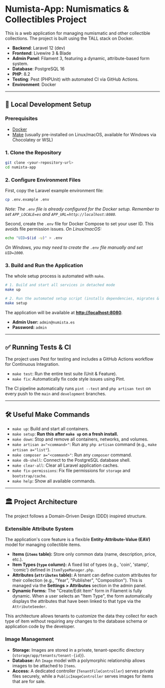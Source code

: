 # Numista-App: Numismatics & Collectibles Project

This is a web application for managing numismatic and other collectible collections. The project is built using the TALL stack on Docker.

- **Backend**: Laravel 12 (dev)
- **Frontend**: Livewire 3 & Blade
- **Admin Panel**: Filament 3, featuring a dynamic, attribute-based form system.
- **Database**: PostgreSQL 16
- **PHP**: 8.2
- **Testing**: Pest (PHPUnit) with automated CI via GitHub Actions.
- **Environment**: Docker

---

## 🚀 Local Development Setup

### Prerequisites

- [Docker](https://www.docker.com/products/docker-desktop)
- [Make](https://www.gnu.org/software/make/) (usually pre-installed on Linux/macOS, available for Windows via Chocolatey or WSL)

### 1. Clone the Repository

```bash
git clone <your-repository-url>
cd numista-app
```

### 2. Configure Environment Files

First, copy the Laravel example environment file:
```bash
cp .env.example .env
```
*Note: The `.env` file is already configured for the Docker setup. Remember to set `APP_LOCALE=es` and `APP_URL=http://localhost:8080`.*

Second, create the `.env` file for Docker Compose to set your user ID. This avoids file permission issues.
*On Linux/macOS:*
```bash
echo "UID=$(id -u)" > .env
```
*On Windows, you may need to create the `.env` file manually and set `UID=1000`.*

### 3. Build and Run the Application

The whole setup process is automated with `make`.

```bash
# 1. Build and start all services in detached mode
make up

# 2. Run the automated setup script (installs dependencies, migrates & seeds DB)
make setup
```

The application will be available at **[http://localhost:8080](http://localhost:8080)**.

-   **Admin User:** `admin@numista.es`
-   **Password:** `admin`

---

## ✅ Running Tests & CI

The project uses Pest for testing and includes a GitHub Actions workflow for Continuous Integration.

-   `make test`: Run the entire test suite (Unit & Feature).
-   `make fix`: Automatically fix code style issues using Pint.

The CI pipeline automatically runs `pint --test` and `php artisan test` on every push to the `main` and `development` branches.

---

## 🛠️ Useful Make Commands

-   `make up`: Build and start all containers.
-   `make setup`: **Run this after `make up` on a fresh install.**
-   `make down`: Stop and remove all containers, networks, and volumes.
-   `make artisan a="<command>"`: Run any `php artisan` command (e.g., `make artisan a="list"`).
-   `make composer a="<command>"`: Run any `composer` command.
-   `make db-shell`: Connect to the PostgreSQL database shell.
-   `make clear-all`: Clear all Laravel application caches.
-   `make fix-permissions`: Fix file permissions for `storage` and `bootstrap/cache`.
-   `make help`: Show all available commands.

---

## 🏛️ Project Architecture

The project follows a Domain-Driven Design (DDD) inspired structure.

### Extensible Attribute System

The application's core feature is a flexible **Entity-Attribute-Value (EAV)** model for managing collectible items.

-   **Items (`items` table):** Store only common data (name, description, price, etc.).
-   **Item Types (`type` column):** A fixed list of types (e.g., 'coin', 'stamp', 'comic') defined in `ItemTypeManager.php`.
-   **Attributes (`attributes` table):** A tenant can define custom attributes for their collection (e.g., "Year", "Publisher", "Composition"). This is managed via the **Settings > Attributes** section in the admin panel.
-   **Dynamic Forms:** The "Create/Edit Item" form in Filament is fully dynamic. When a user selects an "Item Type", the form automatically displays the attributes that have been linked to that type via the `AttributeSeeder`.

This architecture allows tenants to customize the data they collect for each type of item without requiring any changes to the database schema or application code by the developer.

### Image Management

-   **Storage:** Images are stored in a private, tenant-specific directory (`storage/app/tenants/tenant-{id}`).
-   **Database:** An `Image` model with a polymorphic relationship allows images to be attached to `Items`.
-   **Access:** A dedicated controller (`TenantFileController`) serves private files securely, while a `PublicImageController` serves images for items that are for sale.
